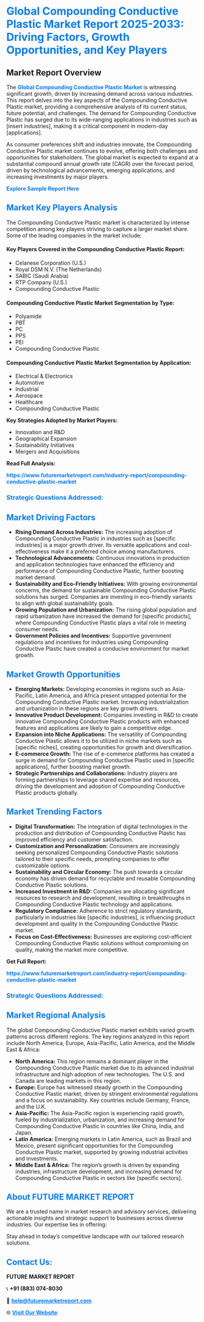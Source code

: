 <h1 style="color: #007BFF;">Global Compounding Conductive Plastic Market Report 2025-2033: Driving Factors, Growth Opportunities, and Key Players</h1>

<section id="overview">
<h2>Market Report Overview</h2>
<p>The <a href="https://www.futuremarketreport.com/industry-report/compounding-conductive-plastic-market" style="color: #007BFF; text-decoration: none;"><strong>Global Compounding Conductive Plastic Market</strong></a> is witnessing significant growth, driven by increasing demand across various industries. This report delves into the key aspects of the Compounding Conductive Plastic market, providing a comprehensive analysis of its current status, future potential, and challenges. The demand for Compounding Conductive Plastic has surged due to its wide-ranging applications in industries such as [insert industries], making it a critical component in modern-day [applications].</p>
<p>As consumer preferences shift and industries innovate, the Compounding Conductive Plastic market continues to evolve, offering both challenges and opportunities for stakeholders. The global market is expected to expand at a substantial compound annual growth rate (CAGR) over the forecast period, driven by technological advancements, emerging applications, and increasing investments by major players.</p>
</section>

<section id="overview">
<p><a href="https://www.futuremarketreport.com/request-sample/reportId=96920" style="color: #007BFF; text-decoration: none;"><strong>Explore Sample Report Here</strong></a></p>
</section>

<section id="key-players">
<h2 style="color: #007BFF;">Market Key Players Analysis</h2>
<p>The Compounding Conductive Plastic market is characterized by intense competition among key players striving to capture a larger market share. Some of the leading companies in the market include:</p>
<h4>Key Players Covered in the Compounding Conductive Plastic Report:</h4>
<ul><li>Celanese Corporation (U.S.)</li><li>Royal DSM N.V. (The Netherlands)</li><li>SABIC (Saudi Arabia)</li><li>RTP Company (U.S.)</li><li>Compounding Conductive Plastic</li></ul>
<h4>Compounding Conductive Plastic Market Segmentation by Type:</h4>
<ul><li>Polyamide</li><li>PBT</li><li>PC</li><li>PPS</li><li>PEI</li><li>Compounding Conductive Plastic</li></ul>

<h4>Compounding Conductive Plastic Market Segmentation by Application:</h4>
<ul><li>Electrical &amp; Electronics</li><li>Automotive</li><li>Industrial</li><li>Aerospace</li><li>Healthcare</li><li>Compounding Conductive Plastic</li></ul>
<p><strong>Key Strategies Adopted by Market Players:</strong></p>
<ul>
<li>Innovation and R&D</li>
<li>Geographical Expansion</li>
<li>Sustainability Initiatives</li>
<li>Mergers and Acquisitions</li>
</ul>
</section>

<section>
<p><strong>Read Full Analysis: </strong></p><a href="https://www.futuremarketreport.com/industry-report/compounding-conductive-plastic-market" style="color: #007BFF; text-decoration: none;"><strong>https://www.futuremarketreport.com/industry-report/compounding-conductive-plastic-market</strong></a>
<h3 style="color: #007BFF;">Strategic Questions Addressed:</h3>
</section>

<section id="driving-factors">
<h2 style="color: #007BFF;">Market Driving Factors</h2>
<ul>
<li><strong>Rising Demand Across Industries:</strong> The increasing adoption of Compounding Conductive Plastic in industries such as [specific industries] is a major growth driver. Its versatile applications and cost-effectiveness make it a preferred choice among manufacturers.</li>
<li><strong>Technological Advancements:</strong> Continuous innovations in production and application technologies have enhanced the efficiency and performance of Compounding Conductive Plastic, further boosting market demand.</li>
<li><strong>Sustainability and Eco-Friendly Initiatives:</strong> With growing environmental concerns, the demand for sustainable Compounding Conductive Plastic solutions has surged. Companies are investing in eco-friendly variants to align with global sustainability goals.</li>
<li><strong>Growing Population and Urbanization:</strong> The rising global population and rapid urbanization have increased the demand for [specific products], where Compounding Conductive Plastic plays a vital role in meeting consumer needs.</li>
<li><strong>Government Policies and Incentives:</strong> Supportive government regulations and incentives for industries using Compounding Conductive Plastic have created a conducive environment for market growth.</li>
</ul>
</section>

<section id="growth-opportunities">
<h2 style="color: #007BFF;">Market Growth Opportunities</h2>
<ul>
<li><strong>Emerging Markets:</strong> Developing economies in regions such as Asia-Pacific, Latin America, and Africa present untapped potential for the Compounding Conductive Plastic market. Increasing industrialization and urbanization in these regions are key growth drivers.</li>
<li><strong>Innovative Product Development:</strong> Companies investing in R&D to create innovative Compounding Conductive Plastic products with enhanced features and applications are likely to gain a competitive edge.</li>
<li><strong>Expansion into Niche Applications:</strong> The versatility of Compounding Conductive Plastic allows it to be utilized in niche markets such as [specific niches], creating opportunities for growth and diversification.</li>
<li><strong>E-commerce Growth:</strong> The rise of e-commerce platforms has created a surge in demand for Compounding Conductive Plastic used in [specific applications], further boosting market growth.</li>
<li><strong>Strategic Partnerships and Collaborations:</strong> Industry players are forming partnerships to leverage shared expertise and resources, driving the development and adoption of Compounding Conductive Plastic products globally.</li>
</ul>
</section>

<section id="trending-factors">
<h2 style="color: #007BFF;">Market Trending Factors</h2>
<ul>
<li><strong>Digital Transformation:</strong> The integration of digital technologies in the production and distribution of Compounding Conductive Plastic has improved efficiency and customer satisfaction.</li>
<li><strong>Customization and Personalization:</strong> Consumers are increasingly seeking personalized Compounding Conductive Plastic solutions tailored to their specific needs, prompting companies to offer customizable options.</li>
<li><strong>Sustainability and Circular Economy:</strong> The push towards a circular economy has driven demand for recyclable and reusable Compounding Conductive Plastic solutions.</li>
<li><strong>Increased Investment in R&D:</strong> Companies are allocating significant resources to research and development, resulting in breakthroughs in Compounding Conductive Plastic technology and applications.</li>
<li><strong>Regulatory Compliance:</strong> Adherence to strict regulatory standards, particularly in industries like [specific industries], is influencing product development and quality in the Compounding Conductive Plastic market.</li>
<li><strong>Focus on Cost-Effectiveness:</strong> Businesses are exploring cost-efficient Compounding Conductive Plastic solutions without compromising on quality, making the market more competitive.</li>
</ul>
</section>

<section>
<p><strong>Get Full Report: </strong></p><a href="https://www.futuremarketreport.com/industry-report/compounding-conductive-plastic-market" style="color: #007BFF; text-decoration: none;"><strong>https://www.futuremarketreport.com/industry-report/compounding-conductive-plastic-market</strong></a>
<h3 style="color: #007BFF;">Strategic Questions Addressed:</h3>
</section>


<section id="regional-analysis">
<h2 style="color: #007BFF;">Market Regional Analysis</h2>
<p>The global Compounding Conductive Plastic market exhibits varied growth patterns across different regions. The key regions analyzed in this report include North America, Europe, Asia-Pacific, Latin America, and the Middle East & Africa:</p>
<ul>
<li><strong>North America:</strong> This region remains a dominant player in the Compounding Conductive Plastic market due to its advanced industrial infrastructure and high adoption of new technologies. The U.S. and Canada are leading markets in this region.</li>
<li><strong>Europe:</strong> Europe has witnessed steady growth in the Compounding Conductive Plastic market, driven by stringent environmental regulations and a focus on sustainability. Key countries include Germany, France, and the U.K.</li>
<li><strong>Asia-Pacific:</strong> The Asia-Pacific region is experiencing rapid growth, fueled by industrialization, urbanization, and increasing demand for Compounding Conductive Plastic in countries like China, India, and Japan.</li>
<li><strong>Latin America:</strong> Emerging markets in Latin America, such as Brazil and Mexico, present significant opportunities for the Compounding Conductive Plastic market, supported by growing industrial activities and investments.</li>
<li><strong>Middle East & Africa:</strong> The region’s growth is driven by expanding industries, infrastructure development, and increasing demand for Compounding Conductive Plastic in sectors like [specific sectors].</li>
</ul>
</section>

<footer>
<h2 style="color: #007BFF;">About FUTURE MARKET REPORT</h2>
<p>We are a trusted name in market research and advisory services, delivering actionable insights and strategic support to businesses across diverse industries. Our expertise lies in offering:</p>

<p>Stay ahead in today’s competitive landscape with our tailored research solutions.</p>

<h2 style="color: #007BFF;">Contact Us:</h2>
<p><strong>FUTURE MARKET REPORT</strong></p>
<p>📞 <strong>+91 (883) 074-8030</strong></p>
<p>📧 <strong><a href="mailto:help@futuremarketreport.com" style="color: #007BFF;">help@futuremarketreport.com</a></strong></p>
<p>🌐 <strong><a href="https://www.futuremarketreport.com/" style="color: #007BFF;">Visit Our Website</a></strong></p>
</footer>